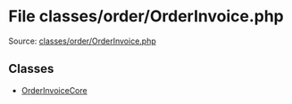File classes/order/OrderInvoice.php
=========

Source: [classes/order/OrderInvoice.php](https://github.com/PrestaShop/PrestaShop/blob/1.6.0.1/classes/order/OrderInvoice.php)


Classes
-------

* [OrderInvoiceCore](class.OrderInvoiceCore.md)

